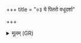 +++
title = "०३ ये पितरो वधूदर्शा"

+++
<details><summary>मूलम् (GR)</summary>

ये पितरो वधूदर्शा  
इमं वहतुम् आगमन् । +++(Bhatt. āgamaṃ (⟨ gaman))+++  
ते अस्यै वध्वै संपत्न्यै  
प्रजावच् छर्म यच्छन्तु ॥
</details>